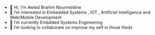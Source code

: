 - 👋 Hi, I’m Awled Brahim Nourreddine
- 👀 I’m interested in Embedded Systems , IOT , Artificiel Intelligence and Web/Mobile Development 
- 🌱 I’m currently Embdded Systems Engineering 
- 💞️ I’m looking to collaborate on improve my self in those fileds 



<!---
Nourreddine1920/Nourreddine1920 is a ✨ special ✨ repository because its `README.md` (this file) appears on your GitHub profile.
You can click the Preview link to take a look at your changes.
--->
